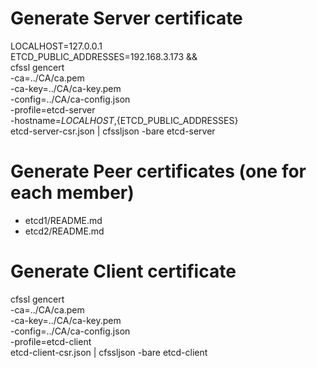 # Generate Server certificate

LOCALHOST=127.0.0.1 \
ETCD_PUBLIC_ADDRESSES=192.168.3.173 && \
cfssl gencert \
  -ca=../CA/ca.pem \
  -ca-key=../CA/ca-key.pem \
  -config=../CA/ca-config.json \
  -profile=etcd-server \
  -hostname=${LOCALHOST},${ETCD_PUBLIC_ADDRESSES} \
  etcd-server-csr.json | cfssljson -bare etcd-server

# Generate Peer certificates (one for each member)

* etcd1/README.md
* etcd2/README.md

# Generate Client certificate

cfssl gencert \
  -ca=../CA/ca.pem \
  -ca-key=../CA/ca-key.pem \
  -config=../CA/ca-config.json \
  -profile=etcd-client \
  etcd-client-csr.json | cfssljson -bare etcd-client

